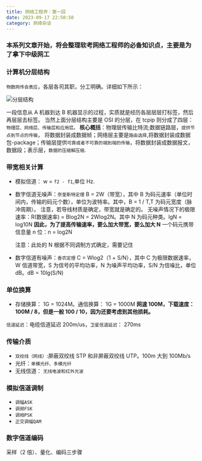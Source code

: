```yaml
---
title: 网络工程师：第一回
date: 2023-09-17 22:50:50
category: 网络杂谈
---
```


### 本系列文章开始，将会整理软考网络工程师的必备知识点，主要是为了拿下中级网工

### 计算机分层结构

`物数网传会表应`，各层各司其职，分工明确。详细如下所示：

<img src="/img/网络工程师1_1.gif" alt="分层结构">

一段信息从 A 机器到达 B 机器显示的过程，实质就是经历各层层层打标签，然后再层层去标签。
当然上面分层结构主要是 OSI 的分层，在 tcpip 则分成了四层：`物理层、网络层、传输层和应用层。`
**核心概括**：物理层传输比特流;数据链路层，`提供节点到节点的传输`， 将数据封装成数据帧；网络层主要是`路由选择`,将数据封装成数据包-package；传输层提供`可靠或者不可靠的端到端的传输`，将数据封装成数据报文，数据段；表示层，`数据的压缩解压缩`.

### 带宽相关计算

- 模拟信道： w = `f2 - f1`,单位 Hz.
- 数字信道无噪声：`奈奎斯特定理` B = 2W（带宽），其中 B 为码元速率（单位时间内，传输的码元个数），单位为波特率。其中，B = 1 / T,T 为码元宽度（脉冲周期）。
  注意，若导线材质是确定，带宽就是确定的。
  无噪声情况下的极限速率：R(数据速率) = Blog2N = 2Wlog2N。其中 N 为码元种类。lgN = log10N
  **因此，为了提高传输速率，要么加大带宽，要么加大 N**
  一个码元携带信息量 n 位：n = log2N

  注意：此处的 N 根据不同调制方式确定，需要记住

- 数字信道有噪声：`香农定理` C = Wlog2（1 + S/N），其中 C 为极限数据速率，W 信道带宽，S 为信号的平均功率，N 为噪声平均功率，S/N 为信噪比，单位 dB。dB = 10lg(S/N)

### 单位换算

- 存储换算： 1G = 1024M。通信换算： 1G = 1000M
  **网速 100M，下载速度：100M / 8，但是一般 100 / 10，因为还要考虑到其他损耗。**

`信道延迟`：电缆信道延迟 200m/us，`卫星信道延迟`： 270ms

### 传输介质

- `双绞线（网线）`:屏蔽双绞线 STP 和非屏蔽双绞线 UTP。100m 大到 100Mb/s
- 光纤：`单模光纤、多模光纤`
- 无线信道： `无线电波和红外光波`

### 模拟信道调制

- `调幅ASK`
- `调频FSK`
- `调相PSK`
- `正交调幅QAM`

### 数字信道编码

采样（2 倍）、量化、编码三步骤

